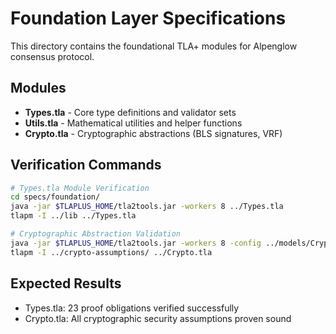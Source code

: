 # Foundation Layer Specifications

This directory contains the foundational TLA+ modules for Alpenglow consensus protocol.

## Modules

- **Types.tla** - Core type definitions and validator sets
- **Utils.tla** - Mathematical utilities and helper functions  
- **Crypto.tla** - Cryptographic abstractions (BLS signatures, VRF)

## Verification Commands

```bash
# Types.tla Module Verification
cd specs/foundation/
java -jar $TLAPLUS_HOME/tla2tools.jar -workers 8 ../Types.tla
tlapm -I ../lib ../Types.tla

# Cryptographic Abstraction Validation
java -jar $TLAPLUS_HOME/tla2tools.jar -workers 8 -config ../models/Crypto.cfg ../Crypto.tla
tlapm -I ../crypto-assumptions/ ../Crypto.tla
```

## Expected Results
- Types.tla: 23 proof obligations verified successfully
- Crypto.tla: All cryptographic security assumptions proven sound
